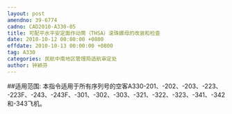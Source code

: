 ```yaml
---
layout: post
amendno: 39-6774
cadno: CAD2010-A330-05
title: 可配平水平安定面作动筒（THSA）滚珠螺母的改装和检查
date: 2010-10-12 00:00:00 +0800
effdate: 2010-10-13 00:00:00 +0800
tag: A330
categories: 民航中南地区管理局适航审定处
author: 钟颖芬
---
```


##适用范围:
本指令适用于所有序列号的空客A330-201、-202、-203、-223、 -223F、-243、-243F、-301、-302、-303、-321、-322、-323、-341、-342和-343飞机。


